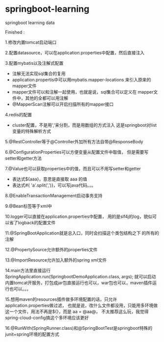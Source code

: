# springboot-learning
springboot learning data

Finished :

1.修改内置tomcat启动端口

2.配置datasource，可以在application.properties中配置，然后直接注入

3.配置mybatis以及注解式配置

   * 注解无法实现sql集合的复用
   * application.propertis中可以用mybatis.mapper-locations
   来引入原来的mapper文件
   * mapper文件可以和注解一起使用，也就是说，sql集合可以定义在
   mapper文件中，其他的全都可以用注解
   * @MapperScan注解可以开启扫描所有的mapper接口
   
4.redis的配置
   
   * cluster配置，不是用','来分割，而是用数组的方式注入
   这是springboot对list变量的特殊解析方式

5.@RestController等于@Controller外加所有方法自带@ResponseBody

6.@ConfigurationProperties可以方便变量从配置文件中取值，
但是需要写setter和getter方法

7.@Value也可以获取properties中的值，而且可以不用写setter和getter

  * 表达式${aaa}，意思是直接取 aaa 的值
  * 表达式#{ 'a'.split(',')}，可以写java代码。。。

8.@EnableTransactionManagement启动事务支持

9.@Bean标签等于xml中<bean>

10.logger可以直接在application.properties中配置，
用的是slf4j的log，貌似可以省了logback的配置文件

11.@SpringBootApplication就是总入口，同时会扫描这个类包结构之下
的所有的注解

12.@PropertySource允许额外的properties文件

13.@ImportResource允许加入额外的spring xml文件

14.main方法里直接运行SpringApplication.run(SpringbootDemoApplication.class, args);
就可以启动内置tomcat开服务，打包成jar包直接运行也可以，war包也可以，maven插件运行也可以。。。

15.想用maven的resources插件做多环境配置的话，只允许application.properties做过滤，
也就是说，改什么文件都没用，只能用多环境做这一个文件，用法不再是${}，而是 aa = @aa@，
不太推荐这么玩，我觉得spring-cloud-config搞这个多环境应该更好

16.@RunWith(SpringRunner.class)和@SpringBootTest是springboot特殊的junit+spring环境的配置方式



   
   
